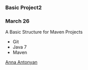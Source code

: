 ### Basic Project2

### March 26

A Basic Structure for Maven Projects

* Git
* Java 7
* Maven

[Anna Antonyan](http://sqasolution.com)
